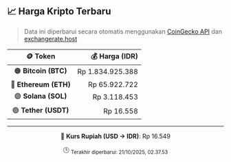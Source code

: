

<!-- HARGA_KRIPTO -->
## 📈 Harga Kripto Terbaru

> Data ini diperbarui secara otomatis menggunakan [CoinGecko API](https://www.coingecko.com/) dan [exchangerate.host](https://exchangerate.host/)

<div align="center">

| 🪙 Token | 💰 Harga (IDR) |
|:------:|---------------:|
| 🟠 **Bitcoin (BTC)**   | Rp 1.834.925.388 |
| 🔵 **Ethereum (ETH)**  | Rp 65.922.722 |
| 🟣 **Solana (SOL)**    | Rp 3.118.453 |
| 🟢 **Tether (USDT)**   | Rp 16.558 |

---

💱 **Kurs Rupiah (USD → IDR)**: Rp 16.549

🕒 <sub>Terakhir diperbarui: 21/10/2025, 02.37.53</sub>

</div>
<!-- /HARGA_KRIPTO -->